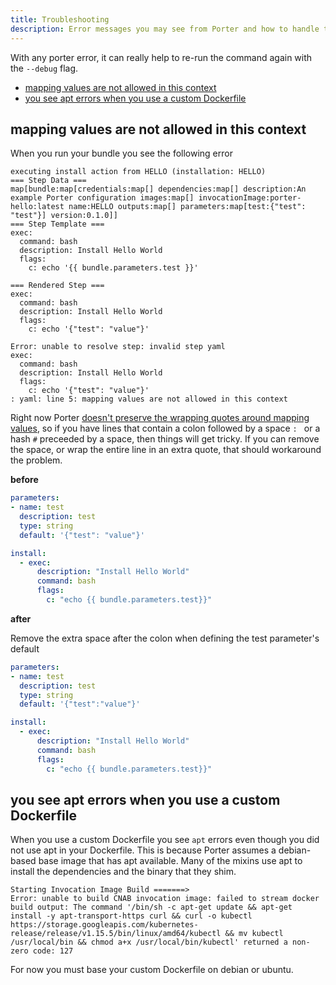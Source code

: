 ```yaml
---
title: Troubleshooting
description: Error messages you may see from Porter and how to handle them
---
```


With any porter error, it can really help to re-run the command again with the `--debug` flag.

* [mapping values are not allowed in this context](#mapping-values-are-not-allowed-in-this-context)
* [you see apt errors when you use a custom Dockerfile](#)

## mapping values are not allowed in this context

When you run your bundle you see the following error

```
executing install action from HELLO (installation: HELLO)
=== Step Data ===
map[bundle:map[credentials:map[] dependencies:map[] description:An example Porter configuration images:map[] invocationImage:porter-hello:latest name:HELLO outputs:map[] parameters:map[test:{"test": "test"}] version:0.1.0]]
=== Step Template ===
exec:
  command: bash
  description: Install Hello World
  flags:
    c: echo '{{ bundle.parameters.test }}'

=== Rendered Step ===
exec:
  command: bash
  description: Install Hello World
  flags:
    c: echo '{"test": "value"}'

Error: unable to resolve step: invalid step yaml
exec:
  command: bash
  description: Install Hello World
  flags:
    c: echo '{"test": "value"}'
: yaml: line 5: mapping values are not allowed in this context
```

Right now Porter [doesn't preserve the wrapping quotes around mapping values][851], so if you 
have lines that contain a colon followed by a space `: ` or a hash `#` preceeded by a space, then
things will get tricky. If you can remove the space, or wrap the entire line in an extra quote, that
should workaround the problem.

[851]: https://github.com/getporter/porter/issues/851
**before**

```yaml
parameters:
- name: test
  description: test
  type: string
  default: '{"test": "value"}'

install:
  - exec:
      description: "Install Hello World"
      command: bash
      flags:
        c: "echo {{ bundle.parameters.test}}"
```

**after**

Remove the extra space after the colon when defining the test parameter's default

```yaml
parameters:
- name: test
  description: test
  type: string
  default: '{"test":"value"}'

install:
  - exec:
      description: "Install Hello World"
      command: bash
      flags:
        c: "echo {{ bundle.parameters.test}}"
```

## you see apt errors when you use a custom Dockerfile

When you use a custom Dockerfile you see `apt` errors even though you did not use apt in your Dockerfile. This is because
Porter assumes a debian-based base image that has apt available. Many of the mixins use apt to install the dependencies
and the binary that they shim.

```
Starting Invocation Image Build =======>
Error: unable to build CNAB invocation image: failed to stream docker build output: The command '/bin/sh -c apt-get update && apt-get install -y apt-transport-https curl && curl -o kubectl https://storage.googleapis.com/kubernetes-release/release/v1.15.5/bin/linux/amd64/kubectl && mv kubectl /usr/local/bin && chmod a+x /usr/local/bin/kubectl' returned a non-zero code: 127
```

For now you must base your custom Dockerfile on debian or ubuntu.
